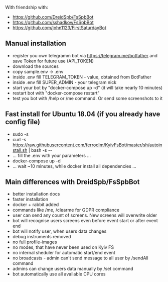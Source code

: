 With friendship with:
* https://github.com/DreidSpb/FsSpbBot
* https://github.com/sshadkov/FsSpbBot
* https://github.com/john1123/FirstSaturdayBot

Manual installation
-----------------------------------
* register you own telegramm bot via https://telegram.me/botfather and save Token for future use (API_TOKEN)
* download the sources
* copy sample.env -> .env
* inside .env fill TELEGRAM_TOKEN - value, obtained from BotFather
* inside .env fill SUPER_ADMIN - your telegram nick
* start your bot by "docker-compose up -d" (it will take nearly 10 minutes)
* restart bot with "docker-compose restart"
* test you bot with /help or /me command. Or send some screenshots to it


Fast install for Ubuntu 18.04 (if you already have config file)
-----------------------------------
* sudo -s
* curl -s https://raw.githubusercontent.com/ferrodim/KyivFsBot/master/sh/autoinstall.sh | bash -s --
* ... fill the .env with your parameters ...
* docker-compose up -d
* ... wait ~10 minutes, while docker install all dependencies ...


Main differences with DreidSpb/FsSpbBot
-----------------------------------
* better installation docs
* faster installation
* docker + rabbit added
* commands like /me, /clearme for GDPR compliance
* user can send any count of screens. New screens will overwrite older
* bot will recognise users screens even before event start or after event end
* bot will notify user, when users data changes
* debug instruments removed
* no full profile-images
* no modes, that have never been used on Kyiv FS
* no internal sheduler for automatic start/end event
* no broadcasts - admin can't send message to all user by /sendAll command
* admins can change users data manually by /set command
* bot automatically use all available CPU cores
